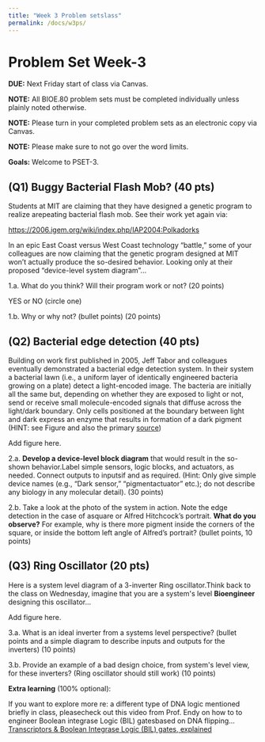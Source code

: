 ```yaml
---
title: "Week 3 Problem setslass"
permalink: /docs/w3ps/
---
```


# Problem Set Week-3

**DUE:** Next Friday start of class via Canvas.

**NOTE:** All BIOE.80 problem sets must be completed individually unless plainly noted otherwise.

**NOTE:** Please turn in your completed problem sets as an electronic copy via Canvas.

**NOTE:** Please make sure to not go over the word limits.


**Goals:** Welcome to PSET-3.


 ## (Q1) Buggy Bacterial Flash Mob? (40 pts)
 
 Students at MIT are claiming that they have designed a genetic program to realize 
 arepeating bacterial flash mob.  See their work yet again via:
 
 https://2006.igem.org/wiki/index.php/IAP2004:Polkadorks
 
In an epic East Coast versus West Coast technology “battle,” some of your colleagues
are now claiming that the genetic program designed at MIT won’t actually produce the
so-desired behavior.  Looking only at their proposed “device-level system diagram”...


1.a. What do you think?  Will their program work or not?   (20 points)


YES or NO (circle one)


1.b. Why or why not? (bullet points) (20 points)


## (Q2) Bacterial edge detection (40 pts)


Building on work first published in 2005, Jeff Tabor and colleagues eventually demonstrated a 
bacterial edge detection system.  In their system a bacterial lawn (i.e., a uniform layer of identically engineered 
bacteria growing on a plate) detect a light-encoded image.  The bacteria are initially all the same but, 
depending on whether they are exposed to light or not, send or receive small molecule-encoded signals that diffuse 
across the light/dark boundary.  Only cells positioned at the boundary between light and dark express an enzyme that 
results in formation of a dark pigment (HINT: see Figure and also the primary 
[source](https://www.ncbi.nlm.nih.gov/pmc/articles/PMC2775486/))


Add figure here. 

2.a. **Develop a device-level block diagram** that would result in the so-shown behavior.Label simple sensors, logic blocks, and actuators, as needed.  Connect outputs to inputsif and as required. (Hint:  Only give simple device names (e.g., “Dark sensor,” “pigmentactuator” etc.); do not describe any biology in any molecular detail).  (30 points)


2.b. Take a look at the photo of the system in action. Note the edge detection in the case of asquare or Alfred Hitchcock’s portrait. **What do you observe?** For example, why is there more pigment inside the corners of the square, or inside the bottom left angle of Alfred’s portrait?  (bullet points, 10 points)


## (Q3) Ring Oscillator (20 pts)


Here is a system level diagram of a 3-inverter Ring oscillator.Think back to the class on Wednesday, imagine that you are a system's level **Bioengineer** designing this oscillator...

Add figure here. 


3.a. What is an ideal inverter from a systems level perspective? (bullet points and a simple diagram to describe inputs and outputs for the inverters) (10 points)


3.b. Provide an example of a bad design choice, from system's level view, for these inverters? (Ring oscillator should still work) (10 points)


**Extra learning** (100% optional):

If you want to explore more re: a different type of DNA logic mentioned briefly in class, pleasecheck out this video from Prof. Endy on how to to engineer Boolean integrase Logic (BIL) gatesbased on DNA flipping... 
[Transcriptors & Boolean Integrase Logic (BIL) gates, explained](https://www.youtube.com/watch?v=ahYZBeP_r5U)





